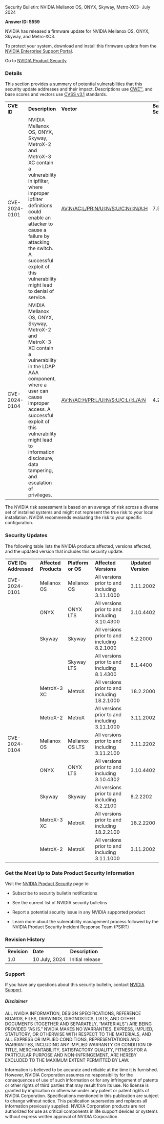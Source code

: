 Security Bulletin: NVIDIA Mellanox OS, ONYX, Skyway, Metro-XC3- July 2024

**Answer ID: 5559**

NVIDIA has released a firmware update for NVIDIA Mellanox OS, ONYX, Skyway, and Metro-XC3.

To protect your system, download and install this firmware update from the [<span class="underline">NVIDIA Enterprise Support Portal</span>](https://enterprise-support.nvidia.com/s/).

Go to [<span class="underline">NVIDIA Product Security</span>](https://www.nvidia.com/security/).

### Details

This section provides a summary of potential vulnerabilities that this security update addresses and their impact. Descriptions use [<span class="underline">CWE™</span>](https://cwe.mitre.org/), and base scores and vectors use [<span class="underline">CVSS v3.1</span>](https://www.first.org/cvss/specification-document) standards.

|               |                                                                                                                                                                                                                                                                                      |                                                                                                                                                                                   |                |              |                                                                                           |                                                                  |
| ------------- | ------------------------------------------------------------------------------------------------------------------------------------------------------------------------------------------------------------------------------------------------------------------------------------ | --------------------------------------------------------------------------------------------------------------------------------------------------------------------------------- | -------------- | ------------ | ----------------------------------------------------------------------------------------- | ---------------------------------------------------------------- |
| **CVE ID**    | **Description**                                                                                                                                                                                                                                                                      | **Vector**                                                                                                                                                                        | **Base Score** | **Severity** | **CWE**                                                                                   | **Impacts**                                                      |
| CVE-2024-0101 | NVIDIA Mellanox OS, ONYX, Skyway, MetroX-2 and MetroX-3 XC contain a vulnerability in ipfilter, where improper ipfilter definitions could enable an attacker to cause a failure by attacking the switch. A successful exploit of this vulnerability might lead to denial of service. | [<span class="underline">AV:N/AC:L/PR:N/UI:N/S:U/C:N/I:N/A:H</span>](https://nvd.nist.gov/vuln-metrics/cvss/v3-calculator?vector=AV:N/AC:L/PR:N/UI:N/S:U/C:N/I:N/A:H&version=3.1) | 7.5            | High         | [<span class="underline">CWE-693</span>](https://cwe.mitre.org/data/definitions/693.html) | Denial of service                                                |
| CVE-2024-0104 | NVIDIA Mellanox OS, ONYX, Skyway, MetroX-2 and MetroX-3 XC contain a vulnerability in the LDAP AAA component, where a user can cause improper access. A successful exploit of this vulnerability might lead to information disclosure, data tampering, and escalation of privileges. | [<span class="underline">AV:N/AC:H/PR:L/UI:N/S:U/C:L/I:L/A:N</span>](https://nvd.nist.gov/vuln-metrics/cvss/v3-calculator?vector=AV:N/AC:H/PR:L/UI:N/S:U/C:L/I:L/A:N&version=3.1) | 4.2            | Medium       | [<span class="underline">CWE-284</span>](https://cwe.mitre.org/data/definitions/284.html) | Information disclosure, data tampering, escalation of privileges |

The NVIDIA risk assessment is based on an average of risk across a diverse set of installed systems and might not represent the true risk to your local installation. NVIDIA recommends evaluating the risk to your specific configuration.

### Security Updates

The following table lists the NVIDIA products affected, versions affected, and the updated version that includes this security update.

|                       |                       |                    |                                               |                     |
| --------------------- | --------------------- | ------------------ | --------------------------------------------- | ------------------- |
| **CVE IDs Addressed** | **Affected Products** | **Platform or OS** | **Affected Versions**                         | **Updated Version** |
| CVE-2024-0101         | Mellanox OS           | Mellanox OS        | All versions prior to and including 3.11.1000 | 3.11.2002           |
|                       | ONYX                  | ONYX LTS           | All versions prior to and including 3.10.4300 | 3.10.4402           |
|                       | Skyway                | Skyway             | All versions prior to and including 8.2.1000  | 8.2.2000            |
|                       |                       | Skyway LTS         | All versions prior to and including 8.1.4300  | 8.1.4400            |
|                       | MetroX-3 XC           | MetroX             | All versions prior to and including 18.2.1000 | 18.2.2000           |
|                       | MetroX-2              | MetroX             | All versions prior to and including 3.11.1000 | 3.11.2002           |
| CVE-2024-0104         | Mellanox OS           | Mellanox OS LTS    | All versions prior to and including 3.11.2100 | 3.11.2202           |
|                       | ONYX                  | ONYX LTS           | All versions prior to and including 3.10.4302 | 3.10.4402           |
|                       | Skyway                | Skyway             | All versions prior to and including 8.2.2100  | 8.2.2202            |
|                       | MetroX-3 XC           | MetroX             | All versions prior to and including 18.2.2100 | 18.2.2200           |
|                       | MetroX-2              | MetroX             | All versions prior to and including 3.11.1000 | 3.11.2002           |

### Get the Most Up to Date Product Security Information

Visit the [<span class="underline">NVIDIA Product Security</span>](https://www.nvidia.com/security) page to

  - Subscribe to security bulletin notifications

  - See the current list of NVIDIA security bulletins

  - Report a potential security issue in any NVIDIA supported product

  - Learn more about the vulnerability management process followed by the NVIDIA Product Security Incident Response Team (PSIRT)

### Revision History

|              |               |                 |
| ------------ | ------------- | --------------- |
| **Revision** | **Date**      | **Description** |
| 1.0          | 10 July, 2024 | Initial release |

### Support

If you have any questions about this security bulletin, contact [<span class="underline">NVIDIA Support</span>](https://www.nvidia.com/object/support.html).

##### **Disclaimer**

ALL NVIDIA INFORMATION, DESIGN SPECIFICATIONS, REFERENCE BOARDS, FILES, DRAWINGS, DIAGNOSTICS, LISTS, AND OTHER DOCUMENTS (TOGETHER AND SEPARATELY, “MATERIALS”) ARE BEING PROVIDED “AS IS.” NVIDIA MAKES NO WARRANTIES, EXPRESS, IMPLIED, STATUTORY, OR OTHERWISE WITH RESPECT TO THE MATERIALS, AND ALL EXPRESS OR IMPLIED CONDITIONS, REPRESENTATIONS AND WARRANTIES, INCLUDING ANY IMPLIED WARRANTY OR CONDITION OF TITLE, MERCHANTABILITY, SATISFACTORY QUALITY, FITNESS FOR A PARTICULAR PURPOSE AND NON-INFRINGEMENT, ARE HEREBY EXCLUDED TO THE MAXIMUM EXTENT PERMITTED BY LAW.

Information is believed to be accurate and reliable at the time it is furnished. However, NVIDIA Corporation assumes no responsibility for the consequences of use of such information or for any infringement of patents or other rights of third parties that may result from its use. No license is granted by implication or otherwise under any patent or patent rights of NVIDIA Corporation. Specifications mentioned in this publication are subject to change without notice. This publication supersedes and replaces all information previously supplied. NVIDIA Corporation products are not authorized for use as critical components in life support devices or systems without express written approval of NVIDIA Corporation.
